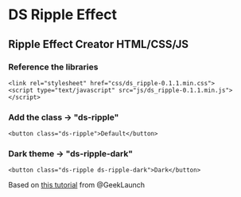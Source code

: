 # DS Ripple Effect
## Ripple Effect Creator HTML/CSS/JS
### Reference the libraries
```
<link rel="stylesheet" href="css/ds_ripple-0.1.1.min.css">
<script type="text/javascript" src="js/ds_ripple-0.1.1.min.js"></script>
```
### Add the class -> "ds-ripple"
```
<button class="ds-ripple">Default</button>
```
### Dark theme -> "ds-ripple-dark"
```
<button class="ds-ripple ds-ripple-dark">Dark</button>
```
Based on [this tutorial](https://www.youtube.com/watch?v=QI2rDHQM5Pc&index=30&list=PLxP5EfMVvKYTMOQm9MfKaOj2rNedpeEUE) from @GeekLaunch
